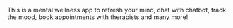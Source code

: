 This is a mental wellness app to refresh your mind, chat with chatbot, track the mood, book appointments with therapists and many more!
